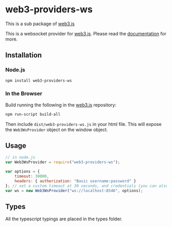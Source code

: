 # web3-providers-ws

This is a sub package of [web3.js][repo]

This is a websocket provider for [web3.js][repo].
Please read the [documentation][docs] for more.

## Installation

### Node.js

```bash
npm install web3-providers-ws
```

### In the Browser

Build running the following in the [web3.js][repo] repository:

```bash
npm run-script build-all
```

Then include `dist/web3-providers-ws.js` in your html file. This will expose the
`Web3WsProvider` object on the window object.

## Usage

```js
// in node.js
var Web3WsProvider = require("web3-providers-ws");

var options = {
    timeout: 30000,
    headers: { authorization: "Basic username:password" }
}; // set a custom timeout at 30 seconds, and credentials (you can also add the credentials to the URL: ws://username:password@localhost:8546)
var ws = new Web3WsProvider("ws://localhost:8546", options);
```

## Types

All the typescript typings are placed in the types folder.

[docs]: http://web3js.readthedocs.io/en/1.0/
[repo]: https://github.com/ethereum/web3.js
